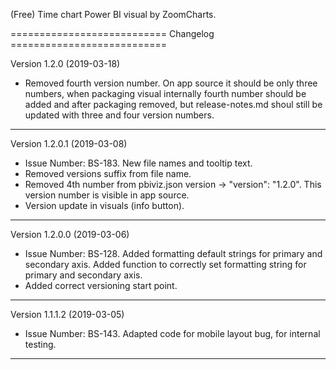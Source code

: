 (Free) Time chart Power BI visual by ZoomCharts.

=========================== Changelog ===========================

Version 1.2.0 (2019-03-18)

* Removed fourth version number. On app source it should be only 
  three numbers, when packaging visual internally fourth number 
  should be added and after packaging removed, but release-notes.md
  shoul still be updated with three and four version numbers.

-----------------------------------------------------------------

Version 1.2.0.1 (2019-03-08)

* Issue Number: BS-183.
  New file names and tooltip text.
* Removed versions suffix from file name.
* Removed 4th number from pbiviz.json version -> "version": "1.2.0".
  This version number is visible in app source.
* Version update in visuals (info button).

-----------------------------------------------------------------

Version 1.2.0.0 (2019-03-06)

* Issue Number: BS-128.
  Added formatting default strings for primary and secondary axis.
  Added function to correctly set formatting string for primary 
  and secondary axis.
* Added correct versioning start point.

-----------------------------------------------------------------

Version 1.1.1.2 (2019-03-05)

* Issue Number: BS-143.
  Adapted code for mobile layout bug, for internal testing.

-----------------------------------------------------------------
